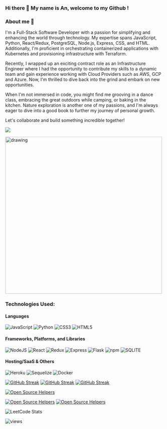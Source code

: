 ### Hi there 👋 My name is An, welcome to my Github !


### About me 🌱

I'm a Full-Stack Software Developer with a passion for simplifying and enhancing the world through technology. My expertise spans JavaScript, Python, React/Redux, PostgreSQL, Node.js, Express, CSS, and HTML. Additionally, I'm proficient in orchestrating containerized applications with Kubernetes and provisioning infrastructure with Terraform.

Recently, I wrapped up an exciting contract role as an Infrastructure Engineer where I had the opportunity to contribute my skills to a dynamic team and gain experience working with Cloud Providers such as AWS, GCP and Azure. Now, I'm thrilled to dive back into the grind and embark on new opportunities.

When I'm not immersed in code, you might find me grooving in a dance class, embracing the great outdoors while camping, or baking in the kitchen. Nature exploration is another one of my passions, and I'm always eager to dive into a good book to further my journey of personal growth.

Let's collaborate and build something incredible together!

[<img src="https://img.shields.io/badge/LinkedIn-0077B5?style=for-the-badge&logo=linkedin&logoColor=white">](https://www.linkedin.com/in/an-bui-0115/)

<img src="https://cdn.dribbble.com/users/4055494/screenshots/15215756/media/d2b66c4ca0192aa26d103448b3d1518b.gif" alt="drawing" style="width:500px; justify-content:center"/>



### Technologies Used:

#### Languages
![JavaScript](https://img.shields.io/badge/JavaScript-F7DF1E?style=for-the-badge&logo=JavaScript&logoColor=white)
![Python](https://img.shields.io/badge/Python-3776AB?style=for-the-badge&logo=python&logoColor=white)
![CSS3](https://img.shields.io/badge/CSS3-1572B6?style=for-the-badge&logo=css3&logoColor=white)
![HTML5](https://img.shields.io/badge/HTML5-E34F26?style=for-the-badge&logo=html5&logoColor=white)

#### Frameworks, Platforms, and Libraries
![NodeJS](https://img.shields.io/badge/Node.js-43853D?style=for-the-badge&logo=node.js&logoColor=white)
![React](https://img.shields.io/badge/React-20232A?style=for-the-badge&logo=react&logoColor=61DAFB)
![Redux](https://img.shields.io/badge/Redux-593D88?style=for-the-badge&logo=redux&logoColor=white)
![Express](https://img.shields.io/badge/Express.js-404D59?style=for-the-badge)
![Flask](https://img.shields.io/badge/Flask-000000?style=for-the-badge&logo=flask&logoColor=white)
![npm](https://img.shields.io/badge/npm-CB3837?style=for-the-badge&logo=npm&logoColor=white)
![SQLITE](https://img.shields.io/badge/SQLite-07405E?style=for-the-badge&logo=sqlite&logoColor=white)


#### Hosting/SaaS & Others
![Heroku](https://img.shields.io/badge/Heroku-430098?style=for-the-badge&logo=heroku&logoColor=white)
![Sequelize](https://img.shields.io/badge/sequelize-323330?style=for-the-badge&logo=sequelize&logoColor=blue)
![Docker](https://img.shields.io/badge/docker-%230db7ed.svg?style=for-the-badge&logo=docker&logoColor=white)



[![GitHub Streak](https://streak-stats.demolab.com/?user=anbui0115&theme=dark)](https://git.io/streak-stats)
[![GitHub Streak](https://streak-stats.demolab.com/?user=anbui0115&theme=dark)](https://git.io/streak-stats)
[![GitHub Streak](https://streak-stats.demolab.com/?user=anbui0115&theme=dark)](https://git.io/streak-stats)



[![Open Source Helpers](https://www.codetriage.com/nodejs/node/badges/users.svg)](https://www.codetriage.com/nodejs/node)


[![Open Source Helpers](https://www.codetriage.com/python/cpython/badges/users.svg)](https://www.codetriage.com/python/cpython)
[![Open Source Helpers](https://www.codetriage.com/facebook/react/badges/users.svg)](https://www.codetriage.com/facebook/react)

![LeetCode Stats](https://leetcard.jacoblin.cool/Anbui0115?theme=dark&font=Noto%20Serif%20Devanagari)


![views](https://komarev.com/ghpvc/?username=anbui0115&label=PROFILE+VIEWS)

